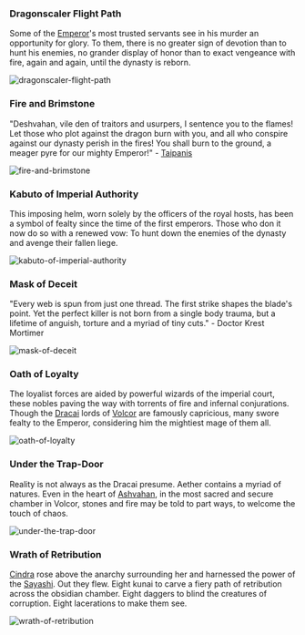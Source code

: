 ### Dragonscaler Flight Path

Some of the [Emperor](../../heroes-of-rathe/emperor-about.md)'s most trusted servants see in his murder an opportunity for glory. To them, there is no greater sign of devotion than to hunt his enemies, no grander display of honor than to exact vengeance with fire, again and again, until the dynasty is reborn.

<img src="https://d2hl7maqck52px.cloudfront.net/digital-tiles/dragonscaler-flight-path.webp" alt="dragonscaler-flight-path" class="center" />

### Fire and Brimstone

"Deshvahan, vile den of traitors and usurpers, I sentence you to the flames! Let those who plot against the dragon burn with you, and all who conspire against our dynasty perish in the fires! You shall burn to the ground, a meager pyre for our mighty Emperor!" - [Taipanis](../../heroes-of-rathe/other.md#taipanis-dracai-of-judgement)

<img src="https://d2hl7maqck52px.cloudfront.net/digital-tiles/fire-and-brimstone.webp" alt="fire-and-brimstone" class="center" />

### Kabuto of Imperial Authority

This imposing helm, worn solely by the officers of the royal hosts, has been a symbol of fealty since the time of the first emperors. Those who don it now do so with a renewed vow: To hunt down the enemies of the dynasty and avenge their fallen liege.

<img src="https://d2hl7maqck52px.cloudfront.net/digital-tiles/kabuto-of-imperial-authority.webp" alt="kabuto-of-imperial-authority" class="center" />

### Mask of Deceit

"Every web is spun from just one thread. The first strike shapes the blade's point. Yet the perfect killer is not born from a single body trauma, but a lifetime of anguish, torture and a myriad of tiny cuts." - Doctor Krest Mortimer

<img src="https://d2hl7maqck52px.cloudfront.net/digital-tiles/mask-of-deceit.webp" alt="mask-of-deceit" class="center" />

### Oath of Loyalty

The loyalist forces are aided by powerful wizards of the imperial court, these nobles paving the way with torrents of fire and infernal conjurations. Though the [Dracai](~Dracai) lords of [Volcor](../../world-of-rathe/volcor/volcor.md) are famously capricious, many swore fealty to the Emperor, considering him the mightiest mage of them all.

<img src="https://d2hl7maqck52px.cloudfront.net/digital-tiles/oath-of-loyalty.webp" alt="oath-of-loyalty" class="center" />

### Under the Trap-Door

Reality is not always as the Dracai presume. Aether contains a myriad of natures. Even in the heart of [Ashvahan](~Ashvahan), in the most sacred and secure chamber in Volcor, stones and fire may be told to part ways, to welcome the touch of chaos.

<img src="https://d2hl7maqck52px.cloudfront.net/digital-tiles/under-the-trap-door.webp" alt="under-the-trap-door" class="center" />

### Wrath of Retribution

[Cindra](../../heroes-of-rathe/cindra-about.md) rose above the anarchy surrounding her and harnessed the power of the [Sayashi](~Sayashi). Out they flew. Eight kunai to carve a fiery path of retribution across the obsidian chamber. Eight daggers to blind the creatures of corruption. Eight lacerations to make them see.

<img src="https://d2hl7maqck52px.cloudfront.net/digital-tiles/wrath-of-retribution.webp" alt="wrath-of-retribution" class="center" />
